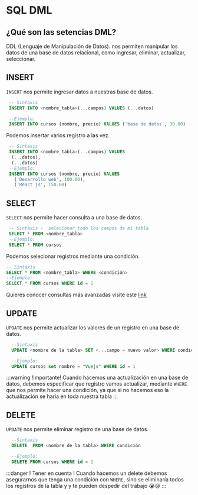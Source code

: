 # SQL DML

## ¿Qué son las setencias DML?

DDL (Lenguaje de Manipulación de Datos). nos permiten manipular los datos de una base de datos relacional, como ingresar, eliminar, actualizar, seleccionar.

## INSERT

`INSERT` nos permite ingresar datos a nuestras base de datos.

```SQL
 -- Sintaxis
 INSERT INTO <nombre_tabla>(...campos) VALUES (...datos)

 --Ejemplo:
 INSERT INTO cursos (nombre, precio) VALUES ('base de datos', 30.00)
```

Podemos insertar varios registro a las vez.

```SQL
 -- Sintaxis
 INSERT INTO <nombre_tabla>(...campos) VALUES
  (...datos),
  (...datos)
 --Ejemplo:
 INSERT INTO cursos (nombre, precio) VALUES
   ('Desarrollo web', 100.00),
   ('React js', 150.00)
```

## SELECT

`SELECT` nos permite hacer consulta a una base de datos.

```SQL
 -- Sintaxis -  selecionar todo los campos de mi tabla
 SELECT * FROM <nombre_tabla>
 --Ejemplo:
 SELECT * FROM cursos
```

Podemos selecionar registros mediante una condición.

```SQL
-- Sintaxis
SELECT * FROM <nombre_tabla> WHERE <condición>
--Ejemplo:
SELECT * FROM cursos WHERE id = 1
```

Quieres conocer consultas más avanzadas visite este [link]()

## UPDATE

`UPDATE` nos permite actualizar los valores de un registro en una base de datos.

```sql
  --Sintaxis
  UPDATE <nombre de la tabla> SET <...campo = nuevo valor> WHERE condición

  --Ejemplo:
  UPDATE cursos set nombre = "Vuejs" WHERE id = 1
```

:::warning !Importante!
Cuando hacemos una actualización en una base de datos, debemos especificar que registro vamos actualizar, mediante `WHERE` que nos permite hacer una condición, ya que si no hacemos eso la actualización se haría en toda nuestra tabla
:::

## DELETE

`UPDATE` nos permite eliminar registro de una base de datos.

```sql
  --Sintaxis
  DELETE  FROM <nombre de la tabla> WHERE condición

  --Ejemplo:
  DELETE FROM cursos WHERE id = 1
```
 
:::danger ! Tener en cuenta !
Cuando hacemos un delete debemos asegurarnos que tenga una condición con `WHERE`, sino se eliminaría todos los registros de la tabla y
y te pueden despedir del trabajo 😭😢
:::
